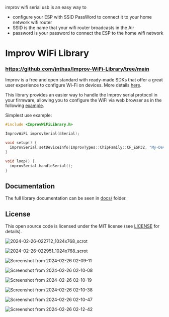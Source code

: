 improv wifi serial usb is an easy way to
- configure your ESP with SSID PassWord to connect it to your home network wifi router
- SSID is the name that your wifi router broadcasts in the Air
- password is your password to connect the ESP to the home wifi network


# Improv WiFi Library
### https://github.com/jnthas/Improv-WiFi-Library/tree/main

Improv is a free and open standard with ready-made SDKs that offer a great user experience to configure Wi-Fi on devices. More details [here](https://www.improv-wifi.com/).

This library provides an easier way to handle the Improv serial protocol in your firmware, allowing you to configure the WiFi via web browser as in the following [example](https://jnthas.github.io/improv-wifi-demo/).

Simplest use example:

```cpp
#include <ImprovWiFiLibrary.h>

ImprovWiFi improvSerial(&Serial);

void setup() {
  improvSerial.setDeviceInfo(ImprovTypes::ChipFamily::CF_ESP32, "My-Device-9a4c2b", "2.1.5", "My Device");
}

void loop() { 
  improvSerial.handleSerial();
}
```

## Documentation

The full library documentation can be seen in [docs/](docs/readme.md) folder.


## License

This open source code is licensed under the MIT license (see [LICENSE](LICENSE)
for details).



![2024-02-26-022712_1024x768_scrot](https://github.com/ldijkman/async-esp-fs-webserver/assets/45427770/7d49222c-73e5-43be-8897-1b8bd03a3287)

![2024-02-26-022951_1024x768_scrot](https://github.com/ldijkman/async-esp-fs-webserver/assets/45427770/309390e5-b293-4fc7-8f89-94b27f70cdad)


![Screenshot from 2024-02-26 02-09-11](https://github.com/ldijkman/async-esp-fs-webserver/assets/45427770/5f3921d0-9d66-462f-9608-af1fb569b03f)

![Screenshot from 2024-02-26 02-10-08](https://github.com/ldijkman/async-esp-fs-webserver/assets/45427770/d4941eb3-327e-4dd1-bc79-0207c836b64c)

![Screenshot from 2024-02-26 02-10-19](https://github.com/ldijkman/async-esp-fs-webserver/assets/45427770/2285ab00-676a-4205-90bb-0a31869ca3b8)

![Screenshot from 2024-02-26 02-10-38](https://github.com/ldijkman/async-esp-fs-webserver/assets/45427770/fba31497-f381-401b-8bbb-b713cb353a58)

![Screenshot from 2024-02-26 02-10-47](https://github.com/ldijkman/async-esp-fs-webserver/assets/45427770/a8dfdc3e-36b1-4ccf-8e64-c953dc25a81a)

![Screenshot from 2024-02-26 02-12-42](https://github.com/ldijkman/async-esp-fs-webserver/assets/45427770/33ca7401-c910-422a-bfa0-22de5d74fd9f)




